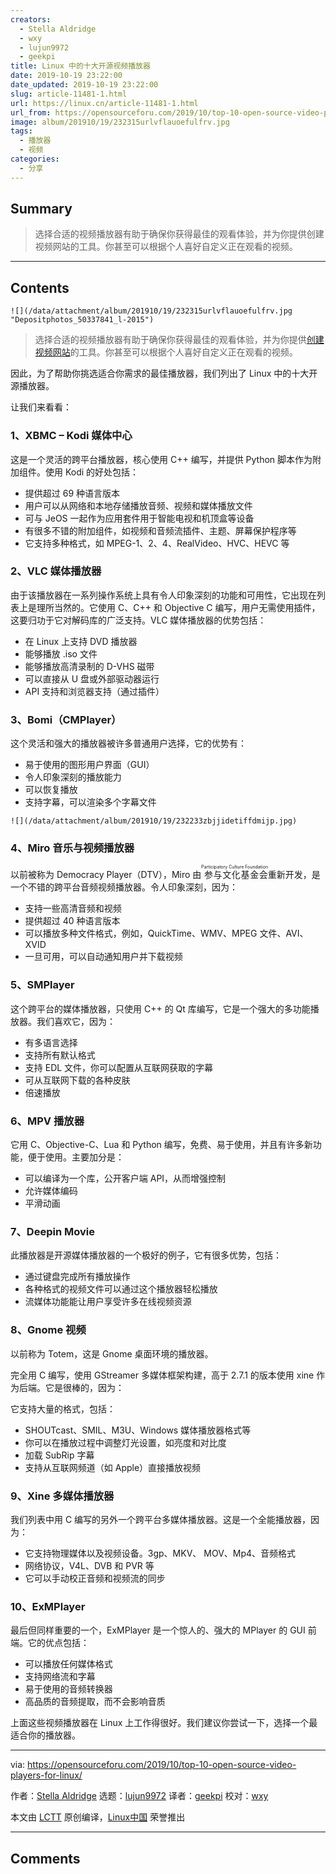 ```yaml
---
creators:
  - Stella Aldridge
  - wxy
  - lujun9972
  - geekpi
title: Linux 中的十大开源视频播放器
date: 2019-10-19 23:22:00
date_updated: 2019-10-19 23:22:00
slug: article-11481-1.html
url: https://linux.cn/article-11481-1.html
url_from: https://opensourceforu.com/2019/10/top-10-open-source-video-players-for-linux/
image: album/201910/19/232315urlvflauoefulfrv.jpg
tags:
  - 播放器
  - 视频
categories:
  - 分享
---
```


## Summary

> 选择合适的视频播放器有助于确保你获得最佳的观看体验，并为你提供创建视频网站的工具。你甚至可以根据个人喜好自定义正在观看的视频。

***

<!-- more -->

## Contents

`![](/data/attachment/album/201910/19/232315urlvflauoefulfrv.jpg "Depositphotos_50337841_l-2015")`

> 
> 选择合适的视频播放器有助于确保你获得最佳的观看体验，并为你提供[创建视频网站](https://www.ning.com/create-video-website/)的工具。你甚至可以根据个人喜好自定义正在观看的视频。
> 
> 
> 

因此，为了帮助你挑选适合你需求的最佳播放器，我们列出了 Linux 中的十大开源播放器。

让我们来看看：

### 1、XBMC – Kodi 媒体中心

这是一个灵活的跨平台播放器，核心使用 C++ 编写，并提供 Python 脚本作为附加组件。使用 Kodi 的好处包括：

* 提供超过 69 种语言版本
* 用户可以从网络和本地存储播放音频、视频和媒体播放文件
* 可与 JeOS 一起作为应用套件用于智能电视和机顶盒等设备
* 有很多不错的附加组件，如视频和音频流插件、主题、屏幕保护程序等
* 它支持多种格式，如 MPEG-1、2、4、RealVideo、HVC、HEVC 等

### 2、VLC 媒体播放器

由于该播放器在一系列操作系统上具有令人印象深刻的功能和可用性，它出现在列表上是理所当然的。它使用 C、C++ 和 Objective C 编写，用户无需使用插件，这要归功于它对解码库的广泛支持。VLC 媒体播放器的优势包括：

* 在 Linux 上支持 DVD 播放器
* 能够播放 .iso 文件
* 能够播放高清录制的 D-VHS 磁带
* 可以直接从 U 盘或外部驱动器运行
* API 支持和浏览器支持（通过插件）

### 3、Bomi（CMPlayer）

这个灵活和强大的播放器被许多普通用户选择，它的优势有：

* 易于使用的图形用户界面（GUI）
* 令人印象深刻的播放能力
* 可以恢复播放
* 支持字幕，可以渲染多个字幕文件

`![](/data/attachment/album/201910/19/232233zbjjidetiffdmijp.jpg)`

### 4、Miro 音乐与视频播放器

以前被称为 Democracy Player（DTV），Miro 由<ruby> 参与文化基金会 <rt>  Participatory Culture Foundation </rt></ruby>重新开发，是一个不错的跨平台音频视频播放器。令人印象深刻，因为：

* 支持一些高清音频和视频
* 提供超过 40 种语言版本
* 可以播放多种文件格式，例如，QuickTime、WMV、MPEG 文件、AVI、XVID
* 一旦可用，可以自动通知用户并下载视频

### 5、SMPlayer

这个跨平台的媒体播放器，只使用 C++ 的 Qt 库编写，它是一个强大的多功能播放器。我们喜欢它，因为：

* 有多语言选择
* 支持所有默认格式
* 支持 EDL 文件，你可以配置从互联网获取的字幕
* 可从互联网下载的各种皮肤
* 倍速播放

### 6、MPV 播放器

它用 C、Objective-C、Lua 和 Python 编写，免费、易于使用，并且有许多新功能，便于使用。主要加分是：

* 可以编译为一个库，公开客户端 API，从而增强控制
* 允许媒体编码
* 平滑动画

### 7、Deepin Movie

此播放器是开源媒体播放器的一个极好的例子，它有很多优势，包括：

* 通过键盘完成所有播放操作
* 各种格式的视频文件可以通过这个播放器轻松播放
* 流媒体功能能让用户享受许多在线视频资源

### 8、Gnome 视频

以前称为 Totem，这是 Gnome 桌面环境的播放器。

完全用 C 编写，使用 GStreamer 多媒体框架构建，高于 2.7.1 的版本使用 xine 作为后端。它是很棒的，因为：

它支持大量的格式，包括：

* SHOUTcast、SMIL、M3U、Windows 媒体播放器格式等
* 你可以在播放过程中调整灯光设置，如亮度和对比度
* 加载 SubRip 字幕
* 支持从互联网频道（如 Apple）直接播放视频

### 9、Xine 多媒体播放器

我们列表中用 C 编写的另外一个跨平台多媒体播放器。这是一个全能播放器，因为：

* 它支持物理媒体以及视频设备。3gp、MKV、 MOV、Mp4、音频格式
* 网络协议，V4L、DVB 和 PVR 等
* 它可以手动校正音频和视频流的同步

### 10、ExMPlayer

最后但同样重要的一个，ExMPlayer 是一个惊人的、强大的 MPlayer 的 GUI 前端。它的优点包括：

* 可以播放任何媒体格式
* 支持网络流和字幕
* 易于使用的音频转换器
* 高品质的音频提取，而不会影响音质

上面这些视频播放器在 Linux 上工作得很好。我们建议你尝试一下，选择一个最适合你的播放器。

---

via: <https://opensourceforu.com/2019/10/top-10-open-source-video-players-for-linux/>

作者：[Stella Aldridge](https://opensourceforu.com/author/stella-aldridge/) 选题：[lujun9972](https://github.com/lujun9972) 译者：[geekpi](https://github.com/geekpi) 校对：[wxy](https://github.com/wxy)

本文由 [LCTT](https://github.com/LCTT/TranslateProject) 原创编译，[Linux中国](https://linux.cn/) 荣誉推出

***

## Comments
